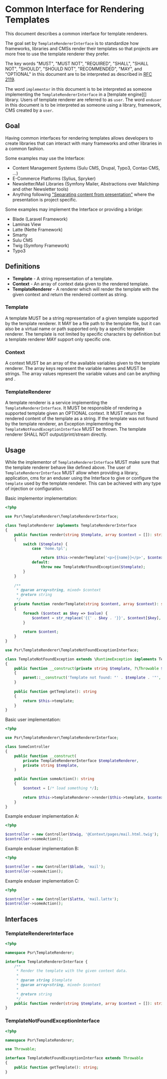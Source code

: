Common Interface for Rendering Templates
========================================

This document describes a common interface for template renderers.

The goal set by `TemplateRendererInterface` is to standardize how frameworks, libraries and CMSs
render their templates so that projects are more free to use the template renderer they prefer.

The key words "MUST", "MUST NOT", "REQUIRED", "SHALL", "SHALL NOT", "SHOULD",
"SHOULD NOT", "RECOMMENDED", "MAY", and "OPTIONAL" in this document are to be
interpreted as described in [RFC 2119][].

The word `implementor` in this document is to be interpreted as someone
implementing the `TemplateRendererInterface` in a [template engine][] library.
Users of template renderer are referred to as `user`.
The word `enduser` in this document is to be interpreted as someone using
a library, framework, CMS created by a `user`.

[RFC 2119]: http://tools.ietf.org/html/rfc2119

## Goal

Having common interfaces for rendering templates allows developers to create libraries that can interact with many frameworks and other libraries in a common fashion.

Some examples may use the Interface:

 - Content Management Systems (Sulu CMS, Drupal, Typo3, Contao CMS, ...)
 - E-Commerce Platforms (Sylius, Spryker)
 - Newsletter/Mail Libraries (Symfony Mailer, Abstractions over Mailchimp and other Newsletter tools) 
 - Anything following ["Separating content from presentation"](https://en.wikipedia.org/wiki/Separation_of_content_and_presentation) where the presentation is project specific.

Some examples may implement the Interface or providing a bridge:

 - Blade (Laravel Framework)
 - Laminas View
 - Latte (Nette Framework)
 - Smarty
 - Sulu CMS
 - Twig (Symfony Framework)
 - Typo3

## Definitions

* **Template** - A string representation of a template.
* **Context** - An array of context data given to the rendered template.
* **TemplateRenderer** - A renderer which will render the template with the given context and return the rendered content as string.

### Template

A template MUST be a string representation of a given template supported by the template renderer. It MAY be a file path
to the template file, but it can also be a virtual name or path supported only by a specific template renderer. The
template is not limited by specific characters by definition but a template renderer MAY support only specific one.

### Context

A context MUST be an array of the available variables given to the template renderer. The array keys represent the
variable names and MUST be strings. The array values represent the variable values and can be anything and
.

### TemplateRenderer

A template renderer is a service implementing the `TemplateRendererInterface`. It MUST be responsible of rendering a 
supported template given an OPTIONAL context. It MUST return the rendered content of the template as a string.
If the template was not found by the template renderer, an Exception implementing the `TemplateNotFoundExceptionInterface`
MUST be thrown. The template renderer SHALL NOT output/print/stream directly.

## Usage

While the implementor of `TemplateRendererInterface` MUST make sure that the template renderer behave like defined
above. The user of `TemplateRendererInterface` MUST allow when providing a library, application, cms for an enduser
using the Interface to give or configure the `template` used by the template renderer. This can be achieved with any
type of injection or configuration.

Basic implementor implementation:

```php
<?php

use Psr\TemplateRenderer\TemplateRendererInterface;

class TemplateRenderer implements TemplateRendererInterface
{
    public function render(string $template, array $context = []): string
    {
        switch ($template) {
            case 'home.tpl';

                return $this->renderTemplate('<p>{{name}}</p>', $context);
            default: 
                throw new TemplateNotFoundException($template);
        }
    }
    
    /**
     * @param array<string, mixed> $context
     * @return string
     */
    private function renderTemplate(string $content, array $context): string
    {
        foreach ($context as $key => $value) {
            $content = str_replace('{{' . $key . '}}', $context[$key], $content);
        }
        
        return $content;
    }
}

use Psr\TemplateRenderer\TemplateNotFoundExceptionInterface;

class TemplateNotFoundException extends \RuntimeException implements TemplateNotFoundExceptionInterface
{
    public function __construct(private string $template, ?\Throwable $previous = null)
    {
        parent::__construct('Template not found: "' . $template . '"', 0 , $previous);
    }
    
    public function getTemplate(): string
    {
        return $this->template;
    }
}
```

Basic user implementation:

```php
<?php

use Psr\TemplateRenderer\TemplateRendererInterface;

class SomeController
{
    public function __construct(
        private TemplateRendererInterface $templateRenderer,
        private string $template,
    )

    public function someAction(): string
    {
        $context = [/* load something */]; 
    
        return $this->templateRenderer->render($this->template, $context);
    }
}
```

Example enduser implementation A:

```php
<?php

$controller = new Controller($twig, '@Context/pages/mail.html.twig');
$controller->someAction();
```

Example enduser implementation B:

```php
<?php

$controller = new Controller($blade, 'mail');
$controller->someAction();
```

Example enduser implementation C:

```php
<?php

$controller = new Controller($latte, 'mail.latte');
$controller->someAction();
```

## Interfaces

### TemplateRendererInterface

```php
<?php

namespace Psr\TemplateRenderer;

interface TemplateRendererInterface {
    /**
     * Render the template with the given context data.
     *
     * @param string $template
     * @param array<string, mixed> $context
     *
     * @return string
     */
    public function render(string $template, array $context = []): string;
}
```

### TemplateNotFoundExceptionInterface

```php
<?php

namespace Psr\TemplateRenderer;

use Throwable;

interface TemplateNotFoundExceptionInterface extends Throwable
{
    public function getTemplate(): string;
}
```
